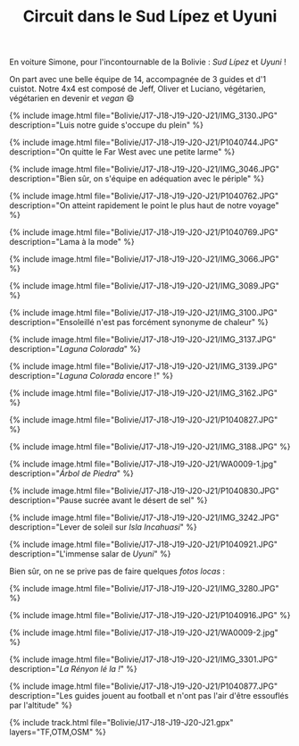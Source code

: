 ﻿---
title: "Circuit dans le Sud Lípez et Uyuni"
permalink: /Bolivie/J17-J18-J19-J20-J21/
sidebar:
  nav: "bolivie"
enable_tracks: true
---

En voiture Simone, pour l'incontournable de la Bolivie : *Sud Lípez* et *Uyuni* !

On part avec une belle équipe de 14, accompagnée de 3 guides et d'1 cuistot.
Notre 4x4 est composé de Jeff, Oliver et Luciano, végétarien, végétarien en devenir et *vegan* :smile:

{% include image.html file="Bolivie/J17-J18-J19-J20-J21/IMG_3130.JPG" description="Luis notre guide s'occupe du plein" %}

{% include image.html file="Bolivie/J17-J18-J19-J20-J21/P1040744.JPG" description="On quitte le Far West avec une petite larme" %}

{% include image.html file="Bolivie/J17-J18-J19-J20-J21/IMG_3046.JPG" description="Bien sûr, on s'équipe en adéquation avec le périple" %}

{% include image.html file="Bolivie/J17-J18-J19-J20-J21/P1040762.JPG" description="On atteint rapidement le point le plus haut de notre voyage" %}

{% include image.html file="Bolivie/J17-J18-J19-J20-J21/P1040769.JPG" description="Lama à la mode" %}

{% include image.html file="Bolivie/J17-J18-J19-J20-J21/IMG_3066.JPG" %}

{% include image.html file="Bolivie/J17-J18-J19-J20-J21/IMG_3089.JPG" %}

{% include image.html file="Bolivie/J17-J18-J19-J20-J21/IMG_3100.JPG" description="Ensoleillé n'est pas forcément synonyme de chaleur" %}

{% include image.html file="Bolivie/J17-J18-J19-J20-J21/IMG_3137.JPG" description="*Laguna Colorada*" %}

{% include image.html file="Bolivie/J17-J18-J19-J20-J21/IMG_3139.JPG" description="*Laguna Colorada* encore !" %}

{% include image.html file="Bolivie/J17-J18-J19-J20-J21/IMG_3162.JPG" %}

{% include image.html file="Bolivie/J17-J18-J19-J20-J21/P1040827.JPG" %}

{% include image.html file="Bolivie/J17-J18-J19-J20-J21/IMG_3188.JPG" %}

{% include image.html file="Bolivie/J17-J18-J19-J20-J21/WA0009-1.jpg" description="*Árbol de Piedra*" %}

{% include image.html file="Bolivie/J17-J18-J19-J20-J21/P1040830.JPG" description="Pause sucrée avant le désert de sel" %}

{% include image.html file="Bolivie/J17-J18-J19-J20-J21/IMG_3242.JPG" description="Lever de soleil sur *Isla Incahuasi*" %}

{% include image.html file="Bolivie/J17-J18-J19-J20-J21/P1040921.JPG" description="L'immense salar de *Uyuni*" %}

Bien sûr, on ne se prive pas de faire quelques *fotos locas* :

{% include image.html file="Bolivie/J17-J18-J19-J20-J21/IMG_3280.JPG" %}

{% include image.html file="Bolivie/J17-J18-J19-J20-J21/P1040916.JPG" %}

{% include image.html file="Bolivie/J17-J18-J19-J20-J21/WA0009-2.jpg" %}

{% include image.html file="Bolivie/J17-J18-J19-J20-J21/IMG_3301.JPG" description="*La Rényon lé la !*" %}

{% include image.html file="Bolivie/J17-J18-J19-J20-J21/P1040877.JPG" description="Les guides jouent au football et n'ont pas l'air d'être essouflés par l'altitude" %}

{% include track.html file="Bolivie/J17-J18-J19-J20-J21.gpx" layers="TF,OTM,OSM" %}
